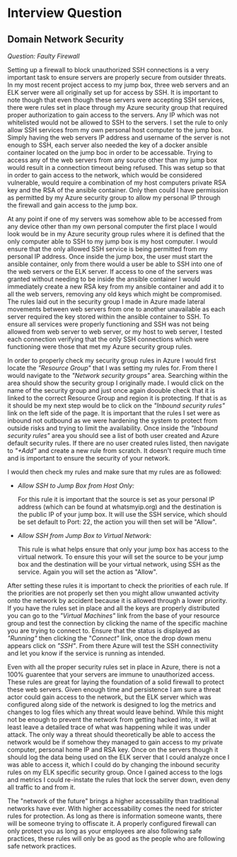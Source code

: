 # Interview Question 

## Domain Network Security

_Question: Faulty Firewall_

Setting up a firewall to block unauthorized SSH connections is a very important task to ensure servers are properly secure from outsider threats.  In my most recent project access to my jump box, three web servers and an ELK server were all originally set up for access by SSH.  It is important to note though that even though these servers were accepting SSH services, there were rules set in place through my Azure security group that required proper authorization to gain access to the servers.  Any IP which was not whitelisted would not be allowed to SSH to the servers.  I set the rule to only allow SSH services from my own personal host computer to the jump box.  Simply having the web servers IP address and username of the server is not enough to SSH, each server also needed the key of a docker ansible container located on the jump boc in order to be accessable.  Trying to access any of the web servers from any source other than my jump box would result in a connection timeout being refused.  This was setup so that in order to gain access to the network, which would be considered vulnerable, would require a combination of my host computers private RSA key and the RSA of the ansible container.  Only then could I have permission as permitted by my Azure security group to allow my personal IP through the firewall and gain access to the jump box.

At any point if one of my servers was somehow able to be accessed from any device other than my own personal computer the first place I would look would be in my Azure security group rules where it is defined that the only computer able to SSH to my jump box is my host computer.  I would ensure that the only allowed SSH service is being permitted from my personal IP address.  Once inside the jump box, the user must start the ansible container, only from there would a user be able to SSH into one of the web servers or the ELK server.  If access to one of the servers was granted without needing to be inside the ansible container I would immediately create a new RSA key from my ansible container and add it to all the web servers, removing any old keys which might be compromised. The rules laid out in the security group I made in Azure made lateral movements between web servers from one to another unavailable as each server required the key stored within the ansible container to SSH.  To ensure all services were properly functioning and SSH was not being allowed from web server to web server, or my host to web server, I tested each connection verifying that the only SSH connections which were functioning were those that met my Azure security group rules.

In order to properly check my security group rules in Azure I would first locate the _"Resource Group"_ that I was setting my rules for.  From there I would navigate to the _"Network security groups"_ area.  Searching within the area should show the security group I originally made.  I would click on the name of the security group and just once again doouble check that it is linked to the correct Resource Group and region it is protecting.  If that is as it should be my next step would be to click on the _"Inbound security rules"_ link on the left side of the page.  It is important that the rules I set were as inbound not outbound as we were hardening the system to protect from outside risks and trying to limit the availability.  Once inside the _"Inbound security rules"_ area you should see a list of both user created and Azure default security rules.  If there are no user created rules listed, then navigate to _"+Add"_ and create a new rule from scratch.  It doesn't require much time and is important to ensure the security of your network.

I would then check my rules and make sure that my rules are as followed:
- _Allow SSH to Jump Box from Host Only:_ 

    For this rule it is important that the source is set as your personal IP address (which can be found at whatsmyip.org) and the destination is the public IP of your jump box.  It will use the SSH service, which should be set default to Port: 22, the action you will then set will be "Allow".

- _Allow SSH from Jump Box to Virtual Network:_ 

    This rule is what helps ensure that only your jump box has access to the virtual network.  To ensure this your will set the source to be your jump box and the destination will be your virtual network, using SSH as the service.  Again you will set the action as "Allow". 

After setting these rules it is important to check the priorities of each rule.  If the priorities are not properly set then you might allow unwanted activity onto the network by accident because it is allowed through a lower priority.  If you have the rules set in place and all the keys are properly distributed you can go to the _"Virtual Machines"_ link from the base of your resource group and test the connection by clicking the name of the specific machine you are trying to connect to.  Ensure that the status is displayed as _"Running"_ then clicking the "_Connect"_ link, once the drop down menu appears click on  _"SSH"_.  From there Azure will test the SSH connectiviity and let you know if the service is running as intended.

Even with all the proper security rules set in place in Azure, there is not a 100% guarentee that your servers are immune to unauthorized access.  These rules are great for laying the foundation of a solid firewall to protect these web servers.  Given enough time and persistence I am sure a threat actor could gain access to the network, but the ELK server which was configured along side of the network is designed to log the metrics and changes to log files which any threat would leave behind.  While this might not be enough to prevent the network from getting hacked into, it will at least leave a detailed trace of what was happening while it was under attack.  The only way a threat should theoretically be able to access the network would be if somehow they managed to gain access to my private computer, personal home IP and RSA key.  Once on the servers though it should log the data being used on the ELK server that I could analyze once I was able to access it, which I could do by changing the inbound security rules on my ELK specific security group.  Once I gained access to the logs and metrics I could re-instate the rules that lock the server down, even deny all traffic to and from it.

The "network of the future" brings a higher accessability than traditional networks have ever.  With higher accessability comes the need for stricter rules for protection.  As long as there is information someone wants, there will be someone trying to offiscate it.  A properly configured firewall can only protect you as long as your employees are also following safe practices, these rules will only be as good as the people who are following safe network practices.   
